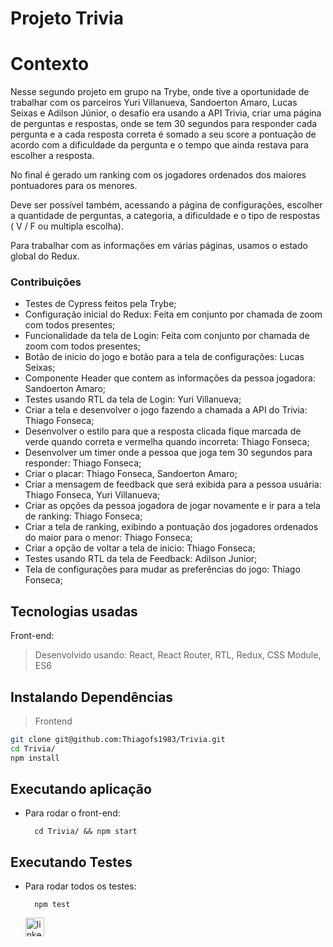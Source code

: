 # Projeto Trivia

# Contexto
Nesse segundo projeto em grupo na Trybe, onde tive a oportunidade de trabalhar com os parceiros Yuri Villanueva, Sandoerton Amaro, Lucas Seixas e Adilson Júnior, o desafio era usando a API Trivia, criar uma página de perguntas e respostas, onde se tem 30 segundos para responder cada pergunta e a cada resposta correta é somado a seu score a pontuação de acordo com a dificuldade da pergunta e o tempo que ainda restava para escolher a resposta.

No final é gerado um ranking com os jogadores ordenados dos maiores pontuadores para os menores.

Deve ser possível também, acessando a página de configurações, escolher a quantidade de perguntas, a categoria, a dificuldade e o tipo de respostas ( V / F ou multipla escolha).

Para trabalhar com as informações em várias páginas, usamos o estado global do Redux.

### Contribuições
- Testes de Cypress feitos pela Trybe;
- Configuração inicial do Redux: Feita em conjunto por chamada de zoom com todos presentes;
- Funcionalidade da tela de Login: Feita com conjunto por chamada de zoom com todos presentes;
- Botão de inicio do jogo e botão para a tela de configurações: Lucas Seixas;
- Componente Header que contem as informações da pessoa jogadora: Sandoerton Amaro;
- Testes usando RTL da tela de Login: Yuri Villanueva;
- Criar a tela e desenvolver o jogo fazendo a chamada a API do Trivia: Thiago Fonseca;
- Desenvolver o estilo para que a resposta clicada fique marcada de verde quando correta e vermelha quando incorreta: Thiago Fonseca;
- Desenvolver um timer onde a pessoa que joga tem 30 segundos para responder: Thiago Fonseca;
- Criar o placar: Thiago Fonseca, Sandoerton Amaro;
- Criar a mensagem de feedback que será exibida para a pessoa usuária: Thiago Fonseca, Yuri Villanueva;
- Criar as opções da pessoa jogadora de jogar novamente e ir para a tela de ranking: Thiago Fonseca;
- Criar a tela de ranking, exibindo a pontuação dos jogadores ordenados do maior para o menor: Thiago Fonseca;
- Criar a opção de voltar a tela de inicio: Thiago Fonseca;
- Testes usando RTL da tela de Feedback: Adilson Junior;
- Tela de configurações para mudar as preferências do jogo: Thiago Fonseca;

## Tecnologias usadas

Front-end:
> Desenvolvido usando: React, React Router, RTL, Redux, CSS Module, ES6

## Instalando Dependências

> Frontend
```bash
git clone git@github.com:Thiagofs1983/Trivia.git
cd Trivia/
npm install
``` 
## Executando aplicação

* Para rodar o front-end:

  ```
    cd Trivia/ && npm start
  ```

## Executando Testes

* Para rodar todos os testes:

  ```
    npm test
  ```
  
  [<img src="https://img.shields.io/badge/LinkedIn-0077B5?style=for-the-badge&logo=linkedin&logoColor=white" alt="linkedin" height='30'>](https://www.linkedin.com/in/fsthiago/)
